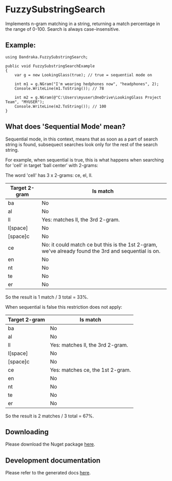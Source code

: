 # FuzzySubstringSearch
Implements n-gram matching in a string, returning a match percentage in the range of 0-100.
Search is always case-insensitive.

## Example:

```
using Dandraka.FuzzySubstringSearch;

public void FuzzySubstringSearchExample
{
	var g = new LookingGlass(true); // true = sequential mode on

	int m1 = g.NGram("I'm wearing hedphones now", "headphones", 2);
	Console.WriteLine(m1.ToString()); // 78

	int m2 = g.NGram(@"C:\Users\myuser\OneDrive\LookingGlass Project Team", "MYUSER");
	Console.WriteLine(m2.ToString()); // 100
}
```

## What does 'Sequential Mode' mean?

Sequential mode, in this context, means that as soon as a part of search string is found, subsequect searches look only for the rest of the search string.

For example, when sequential is true, this is what happens when searching for 'cell' in target 'ball center' with 2-grams:

The word 'cell' has 3 x 2-grams: ce, el, ll.

| Target 2-gram | Is match |
| --- | --- |
| ba | No |
| al | No |
| ll  | Yes: matches ll, the 3rd 2-gram. |
| l[space] | No |
| [space]c | No |
| ce | No: it could match ce but this is the 1st 2-gram, we've already found the 3rd and sequential is on. |
| en | No |
| nt | No |
| te | No |
| er | No |

So the result is 1 match / 3 total = 33%.

When sequential is false this restriction does not apply:

| Target 2-gram | Is match |
| --- | --- |
| ba | No |
| al | No |
| ll  | Yes: matches ll, the 3rd 2-gram. |
| l[space] | No |
| [space]c | No |
| ce | Yes: matches ce, the 1st 2-gram. |
| en | No |
| nt | No |
| te | No |
| er | No |

So the result is 2 matches / 3 total = 67%.

## Downloading

Please download the Nuget package [here](https://www.nuget.org/packages/Dandraka.FuzzySubstringSearch).

## Development documentation

Please refer to the generated docs [here](https://github.com/dandraka/FuzzySubstringSearch/blob/main/docs/Dandraka.FuzzySubstringSearch.md).